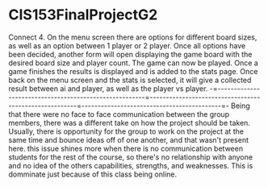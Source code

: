 # CIS153FinalProjectG2

  Connect 4. On the menu screen there are options for different board sizes, as well as an option between 1 player or 2 player. Once all options have been decided, another form will open displaying the game board with the desired board size and player count. The game can now be played. Once a game finishes the results is displayed and is added to the stats page. Once back on the menu screen and the stats is selected, it will give a collected result between ai and player, as well as the player vs player. 
   -=-------------------------------------------------------=-------------------------------------------------------=-------------------------------------------=-
  Being that there were no face to face communication between the group members, there was a different take on how the project should be taken. Usually, there is opportunity for the group to work on the project at the same time and bounce ideas off of one another, and that wasn't present here. this issue shines more when there is no communication between students for the rest of the course, so there's no relationship with anyone and no idea of the others capabilities, strengths, and weaknesses. This is domminate just because of this class being online.
